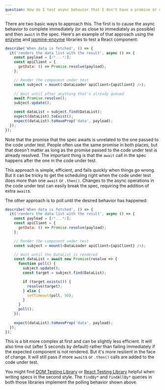 ```yaml
---
question: How do I test async behavior that I don't have a promise or callback for, like a UI component that renders something after fetching data asynchronously?
---
```


There are two basic ways to approach this. The first is to cause the async
behavior to complete immediately (or as close to immediately as possible) and
then `await` in the spec. Here's an example of that approach using the
[enzyme](https://www.npmjs.com/package/enzyme) and
[jasmine-enzyme](https://www.npmjs.com/package/jasmine-enzyme) libraries to
test a React component:


```javascript
describe('When data is fetched', () => {
  it('renders the data list with the result', async () => {
    const payload = [/*...*/];
    const apiClient = {
      getData: () => Promise.resolve(payload);
    };

    // Render the component under test
    const subject = mount(<DataLoader apiClient={apiClient} />);
    
    // Wait until after anything that's already queued
    await Promise.resolve();
    subject.update();

    const dataList = subject.find(DataList);
    expect(dataList).toExist();
    expect(dataList).toHaveProp('data', payload);
  });
});
```

Note that the promise that the spec awaits is unrelated to the one passed to
the code under test. People often use the same promise in both places, but that
doesn't matter as long as the promise passed to the code under test is already
resolved. The important thing is that the `await` call in the spec happens
after the one in the code under test.

This approach is simple, efficient, and fails quickly when things go wrong. But
it can be tricky to get the scheduling right when the code under test does more
than one `await` or `.then()`. Changes to the async operations in the code
under test can easily break the spec, requiring the addition of extra `await`s.

The other approach is to poll until the desired behavior has happened:


```javascript
describe('When data is fetched', () => {
  it('renders the data list with the result', async () => {
    const payload = [/*...*/];
    const apiClient = {
      getData: () => Promise.resolve(payload);
    };

    // Render the component under test
    const subject = mount(<DataLoader apiClient={apiClient} />);

    // Wait until the DataList is rendered
    const dataList = await new Promise(resolve => {
      function poll() {
        subject.update();
        const target = subject.find(DataList);

        if (target.exists()) {
          resolve(target);
        } else {
          setTimeout(poll, 50);
        }
      }
      poll();
    });
    
    expect(dataList).toHaveProp('data', payload);
  });
});
```

This is a bit more complex at first and can be slightly less efficient. It will
also time out (after 5 seconds by default) rather than failing immediately if
the expected component is not rendered. But it's more resilient in the face of
change. It will still pass if more `await`s or `.then()` calls are added to the
code under test.

You might find
[DOM Testing Library](https://testing-library.com/docs/dom-testing-library/intro)
or
[React Testing Library](https://testing-library.com/docs/react-testing-library/intro)
helpful when writing specs in the second style. The `findBy*` and `findAllBy*`
queries in both those libraries implement the polling behavior shown above.
